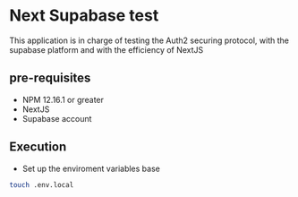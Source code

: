 # Next Supabase test

This application is in charge of testing the Auth2 securing protocol, with the supabase platform and with the efficiency of NextJS

## pre-requisites

- NPM 12.16.1 or greater
- NextJS
- Supabase account

## Execution

- Set up the enviroment variables base

```sh
touch .env.local
```
